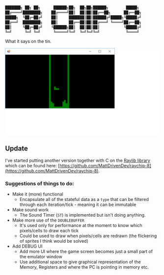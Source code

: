 ```
███████╗ ██╗ ██╗      ██████╗██╗  ██╗██╗██████╗        █████╗ 
██╔════╝████████╗    ██╔════╝██║  ██║██║██╔══██╗      ██╔══██╗
█████╗  ╚██╔═██╔╝    ██║     ███████║██║██████╔╝█████╗╚█████╔╝
██╔══╝  ████████╗    ██║     ██╔══██║██║██╔═══╝ ╚════╝██╔══██╗
██║     ╚██╔═██╔╝    ╚██████╗██║  ██║██║██║           ╚█████╔╝
╚═╝      ╚═╝ ╚═╝      ╚═════╝╚═╝  ╚═╝╚═╝╚═╝            ╚════╝ 
```

What it says on the tin.

![Screenshot playing Tetris](https://github.com/MattDrivenDev/Chip-8/blob/master/tetris-screenshot.png)

## Update
I've started putting another version together with C on the [Raylib library](https://www.raylib.com/) which can be found here: [https://github.com/MattDrivenDev/raychip-8](https://github.com/MattDrivenDev/raychip-8).

### Suggestions of things to do:

* Make it (more) functional 
  * Encapsulate all of the stateful data as a `type` that can be filtered through each iteration/tick - meaning it can be immutable
* Make sound work
  * The Sound Timer (`ST`) is implemented but isn't doing anything.
* Make more use of the `DOUBLEBUFFER`
  * It's used only for performance at the moment to know which pixels/cells to draw each tick
  * Could be used to draw when pixels/cells are redrawn (the flickering of sprites I think would be solved)
* Add DEBUG UI
  * Add more UI where the game screen becomes just a small part of the emulator window
  * Use additional space to give graphical representation of the Memory, Registers and where the PC is pointing in memory etc.
